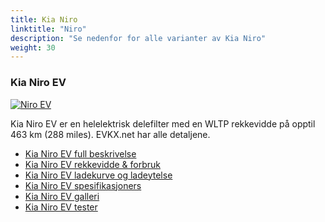 ```yaml
---
title: Kia Niro
linktitle: "Niro"
description: "Se nedenfor for alle varianter av Kia Niro"
weight: 30
---
```

### Kia Niro EV

<a href="niro_ev/"><img src="https://media.evkx.net/multimedia/models/kia/niro/niro_ev/main_1_st.jpg" class="img-fluid" alt="Niro EV" ></a>

Kia Niro EV er en helelektrisk delefilter med en WLTP rekkevidde på opptil 463 km (288 miles). EVKX.net har alle detaljene. 

- [Kia Niro EV full beskrivelse](niro_ev/)
- [Kia Niro EV rekkevidde & forbruk](niro_ev/rangeandconsumption/)
- [Kia Niro EV ladekurve og ladeytelse](niro_ev/chargingcurve/)
- [Kia Niro EV spesifikasjoners](niro_ev/specifications/)
- [Kia Niro EV galleri](niro_ev/gallery/)
- [Kia Niro EV tester](niro_ev/reviews/)

